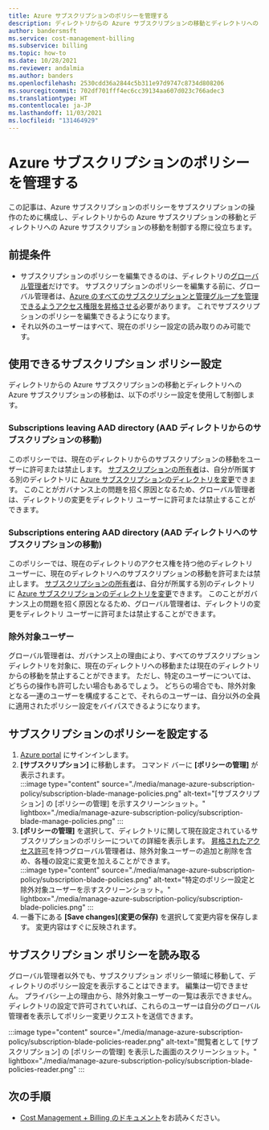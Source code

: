 ```yaml
---
title: Azure サブスクリプションのポリシーを管理する
description: ディレクトリからの Azure サブスクリプションの移動とディレクトリへの Azure サブスクリプションの移動を制御する Azure サブスクリプション ポリシーの管理方法について説明します。
author: bandersmsft
ms.service: cost-management-billing
ms.subservice: billing
ms.topic: how-to
ms.date: 10/28/2021
ms.reviewer: andalmia
ms.author: banders
ms.openlocfilehash: 2530cdd36a2844c5b311e97d9747c8734d808206
ms.sourcegitcommit: 702df701fff4ec6cc39134aa607d023c766adec3
ms.translationtype: HT
ms.contentlocale: ja-JP
ms.lasthandoff: 11/03/2021
ms.locfileid: "131464929"
---
```

# <a name="manage-azure-subscription-policies"></a>Azure サブスクリプションのポリシーを管理する

この記事は、Azure サブスクリプションのポリシーをサブスクリプションの操作のために構成し、ディレクトリからの Azure サブスクリプションの移動とディレクトリへの Azure サブスクリプションの移動を制御する際に役立ちます。

## <a name="prerequisites"></a>前提条件

- サブスクリプションのポリシーを編集できるのは、ディレクトリの[グローバル管理者](../../active-directory/roles/permissions-reference.md#global-administrator)だけです。 サブスクリプションのポリシーを編集する前に、グローバル管理者は、[Azure のすべてのサブスクリプションと管理グループを管理できるようアクセス権限を昇格させる](../../role-based-access-control/elevate-access-global-admin.md)必要があります。 これでサブスクリプションのポリシーを編集できるようになります。
- それ以外のユーザーはすべて、現在のポリシー設定の読み取りのみ可能です。

## <a name="available-subscription-policy-settings"></a>使用できるサブスクリプション ポリシー設定

ディレクトリからの Azure サブスクリプションの移動とディレクトリへの Azure サブスクリプションの移動は、以下のポリシー設定を使用して制御します。

### <a name="subscriptions-leaving-aad-directory"></a>Subscriptions leaving AAD directory (AAD ディレクトリからのサブスクリプションの移動)

このポリシーでは、現在のディレクトリからのサブスクリプションの移動をユーザーに許可または禁止します。 [サブスクリプションの所有者](../../role-based-access-control/built-in-roles.md#owner)は、自分が所属する別のディレクトリに [Azure サブスクリプションのディレクトリを変更](../../active-directory/fundamentals/active-directory-how-subscriptions-associated-directory.md)できます。 このことがガバナンス上の問題を招く原因となるため、グローバル管理者は、ディレクトリの変更をディレクトリ ユーザーに許可または禁止することができます。

### <a name="subscriptions-entering-aad-directory"></a>Subscriptions entering AAD directory (AAD ディレクトリへのサブスクリプションの移動)

このポリシーでは、現在のディレクトリのアクセス権を持つ他のディレクトリ ユーザーに、現在のディレクトリへのサブスクリプションの移動を許可または禁止します。 [サブスクリプションの所有者](../../role-based-access-control/built-in-roles.md#owner)は、自分が所属する別のディレクトリに [Azure サブスクリプションのディレクトリを変更](../../active-directory/fundamentals/active-directory-how-subscriptions-associated-directory.md)できます。 このことがガバナンス上の問題を招く原因となるため、グローバル管理者は、ディレクトリの変更をディレクトリ ユーザーに許可または禁止することができます。

### <a name="exempted-users"></a>除外対象ユーザー

グローバル管理者は、ガバナンス上の理由により、すべてのサブスクリプション ディレクトリを対象に、現在のディレクトリへの移動または現在のディレクトリからの移動を禁止することができます。 ただし、特定のユーザーについては、どちらの操作も許可したい場合もあるでしょう。 どちらの場合でも、除外対象となる一連のユーザーを構成することで、それらのユーザーは、自分以外の全員に適用されたポリシー設定をバイパスできるようになります。

## <a name="setting-subscription-policy"></a>サブスクリプションのポリシーを設定する

1. [Azure portal](https://portal.azure.com/) にサインインします。
1. **[サブスクリプション]** に移動します。 コマンド バーに **[ポリシーの管理]** が表示されます。  
    :::image type="content" source="./media/manage-azure-subscription-policy/subscription-blade-manage-policies.png" alt-text="[サブスクリプション] の [ポリシーの管理] を示すスクリーンショット。" lightbox="./media/manage-azure-subscription-policy/subscription-blade-manage-policies.png" :::
1. **[ポリシーの管理]** を選択して、ディレクトリに関して現在設定されているサブスクリプションのポリシーについての詳細を表示します。 [昇格されたアクセス許可](../../role-based-access-control/elevate-access-global-admin.md)を持つグローバル管理者は、除外対象ユーザーの追加と削除を含め、各種の設定に変更を加えることができます。  
    :::image type="content" source="./media/manage-azure-subscription-policy/subscription-blade-policies.png" alt-text="特定のポリシー設定と除外対象ユーザーを示すスクリーンショット。" lightbox="./media/manage-azure-subscription-policy/subscription-blade-policies.png" :::
1. 一番下にある **[Save changes]\(変更の保存\)** を選択して変更内容を保存します。 変更内容はすぐに反映されます。

## <a name="read-subscription-policy"></a>サブスクリプション ポリシーを読み取る

グローバル管理者以外でも、サブスクリプション ポリシー領域に移動して、ディレクトリのポリシー設定を表示することはできます。 編集は一切できません。 プライバシー上の理由から、除外対象ユーザーの一覧は表示できません。 ディレクトリの設定で許可されていれば、これらのユーザーは自分のグローバル管理者を表示してポリシー変更リクエストを送信できます。

:::image type="content" source="./media/manage-azure-subscription-policy/subscription-blade-policies-reader.png" alt-text="閲覧者として [サブスクリプション] の [ポリシーの管理] を表示した画面のスクリーンショット。" lightbox="./media/manage-azure-subscription-policy/subscription-blade-policies-reader.png" :::

## <a name="next-steps"></a>次の手順

- [Cost Management + Billing のドキュメント](../index.yml)をお読みください。